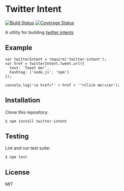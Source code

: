 Twitter Intent
===============================================================================

[![Build
Status](https://travis-ci.org/rjz/twitter-intent.svg?branch=master)](https://travis-ci.org/rjz/twitter-intent)
[![Coverage
Status](https://coveralls.io/repos/rjz/twitter-intent/badge.svg?branch=master)](https://coveralls.io/r/rjz/twitter-intent?branch=master)

A utility for building [twitter intents](https://dev.twitter.com/web/intents)

Example
-------------------------------------------------------------------------------

    var twitterIntent = require('twitter-intent');
    var href = twitterIntent.tweet.url({
      text: 'Tweet me!',
      hashtag: ['node.js', 'npm']
    });

    console.log('<a href="' + href + '">Click me!</a>');

Installation
-------------------------------------------------------------------------------

Clone this repository:

    $ npm install twitter-intent

Testing
-------------------------------------------------------------------------------

Lint and run test suite:

    $ npm test

License
-------------------------------------------------------------------------------

MIT

[coveralls]: https://coveralls.io
[gh-pages]: https://pages.github.com
[hoganjs]: http://twitter.github.io/hogan.js
[istanbul]: https://github.com/gotwarlost/istanbul
[jshint]: http://www.jshint.com
[mocha]: https://github.com/visionmedia/mocha
[scrawl]: https://github.com/caolan/scrawl
[travis]: https://travis-ci.org
[nodesecurity]: https://nodesecurity.io/

